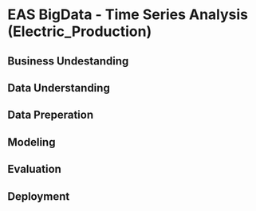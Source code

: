 # EAS BigData - Time Series Analysis (Electric_Production)

## Business Undestanding

## Data Understanding

## Data Preperation

## Modeling

## Evaluation

## Deployment